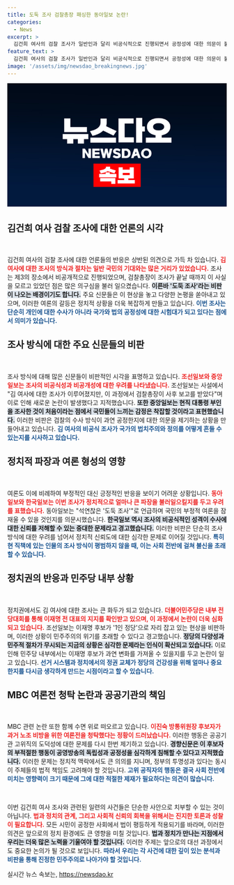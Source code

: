 ```yaml
---
title: 도둑 조사 검찰총장 패싱한 동아일보 논란!
categories:
  - News
excerpt: >
  김건희 여사의 검찰 조사가 일반인과 달리 비공식적으로 진행되면서 공정성에 대한 의문이 불거졌다. 주요 언론들은 이례적인 조사의 조건과 결과를 두고 강한 비판을 제기하며, 국민의 불신이 커질 것이라고 경고하고 있다.
feature_text: >
  김건희 여사의 검찰 조사가 일반인과 달리 비공식적으로 진행되면서 공정성에 대한 의문이 불거졌다. 주요 언론들은 이례적인 조사의 조건과 결과를 두고 강한 비판을 제기하며, 국민의 불신이 커질 것이라고 경고하고 있다.
image: '/assets/img/newsdao_breakingnews.jpg'
---
```


<p><img src="/assets/img/newsdao_breakingnews.jpg" alt="flaretime 속보" /></p>

<h2 data-ke-size="size26">김건희 여사 검찰 조사에 대한 언론의 시각</h2>

<p data-ke-size="size16">&nbsp;</p>

<p>김건희 여사의 검찰 조사에 대한 언론들의 반응은 상반된 의견으로 가득 차 있습니다. <b><span style="color: #ee2323;">김 여사에 대한 조사의 방식과 절차는 일반 국민의 기대와는 많은 거리가 있었습니다.</span></b> 조사는 제3의 장소에서 비공개적으로 진행되었으며, 검찰총장이 조사가 끝날 때까지 이 사실을 모르고 있었던 점은 많은 의구심을 불러 일으켰습니다. <b><span style="background-color: #21538527;">이른바 '도둑 조사'라는 비판이 나오는 배경이기도 합니다.</span></b> 주요 신문들은 이 현상을 놓고 다양한 논평을 쏟아내고 있으며, 이러한 여론의 갈등은 정치적 상황을 더욱 복잡하게 만들고 있습니다. <b><span style="color: #1a5490;">이번 조사는 단순히 개인에 대한 수사가 아니라 국가와 법의 공정성에 대한 시험대가 되고 있다는 점에서 의미가 있습니다.</span></b></p>

<h2 data-ke-size="size26">조사 방식에 대한 주요 신문들의 비판</h2>

<p data-ke-size="size16">&nbsp;</p>

<p>조사 방식에 대해 많은 신문들이 비판적인 시각을 표명하고 있습니다. <b><span style="color: #ee2323;">조선일보와 중앙일보는 조사의 비공식성과 비공개성에 대한 우려를 나타냈습니다.</span></b> 조선일보는 사설에서 "김 여사에 대한 조사가 이루어졌지만, 이 과정에서 검찰총장이 사후 보고를 받았다"며 이로 인해 새로운 논란이 발생했다고 지적했습니다. <b><span style="background-color: #21538527;">또한 중앙일보는 현직 대통령 부인을 조사한 것이 처음이라는 점에서 국민들이 느끼는 감정은 착잡할 것이라고 표현했습니다.</span></b> 이러한 비판은 검찰의 수사 방식이 과연 공정한지에 대한 의문을 제기하는 상황을 만들어내고 있습니다. <b><span style="color: #1a5490;">김 여사의 비공식 조사가 국가의 법치주의와 정의를 어떻게 흔들 수 있는지를 시사하고 있습니다.</span></b></p>

<h2 data-ke-size="size26">정치적 파장과 여론 형성의 영향</h2>

<p data-ke-size="size16">&nbsp;</p>

<p>여론도 이에 비례하여 부정적인 대신 긍정적인 반응을 보이기 어려운 상황입니다. <b><span style="color: #ee2323;">동아일보와 한국일보는 이번 조사가 정치적으로 얼마나 큰 파장을 불러일으킬지를 두고 우려를 표했습니다.</span></b> 동아일보는 "석연찮은 '도둑 조사'"로 언급하며 국민의 부정적 여론을 잠재울 수 있을 것인지를 의문시했습니다. <b><span style="background-color: #21538527;">한국일보 역시 조사의 비공식적인 성격이 수사에 대한 신뢰를 저해할 수 있는 중대한 문제라고 경고했습니다.</span></b> 이러한 비판은 단순히 조사 방식에 대한 우려를 넘어서 정치적 신뢰도에 대한 심각한 문제로 이어질 것입니다. <b><span style="color: #1a5490;">특히 현 직책에 있는 인물의 조사 방식이 평범하지 않을 때, 이는 사회 전반에 걸쳐 불신을 초래할 수 있습니다.</span></b></p>

<h2 data-ke-size="size26">정치권의 반응과 민주당 내부 상황</h2>

<p data-ke-size="size16">&nbsp;</p>

<p>정치권에서도 김 여사에 대한 조사는 큰 화두가 되고 있습니다. <b><span style="color: #ee2323;">더불어민주당은 내부 전당대회를 통해 이재명 전 대표의 지지를 확인받고 있으며, 이 과정에서 논란이 더욱 심화되고 있습니다.</span></b> 조선일보는 이재명 후보가 '1인 정당'으로 자리 잡고 있는 현상을 비판하며, 이러한 상황이 민주주의의 위기를 초래할 수 있다고 경고했습니다. <b><span style="background-color: #21538527;">정당의 다양성과 민주적 절차가 무시되는 지금의 상황은 심각한 문제라는 인식이 확산되고 있습니다.</span></b> 이로 인해 민주당 내부에서는 이재명 후보가 과연 변화를 가져올 수 있을지를 두고 논란이 일고 있습니다. <b><span style="color: #1a5490;">선거 시스템과 정치에서의 정권 교체가 정당의 건강성을 위해 얼마나 중요한지를 다시금 생각하게 만드는 시점이라고 할 수 있습니다.</span></b></p>

<h2 data-ke-size="size26">MBC 여론전 청탁 논란과 공공기관의 책임</h2>

<p data-ke-size="size16">&nbsp;</p>

<p>MBC 관련 논란 또한 함께 수면 위로 떠오르고 있습니다. <b><span style="color: #ee2323;">이진숙 방통위원장 후보자가 과거 노조 비방을 위한 여론전을 청탁했다는 정황이 드러났습니다.</span></b> 이러한 행동은 공공기관 고위직의 도덕성에 대한 문제를 다시 한번 제기하고 있습니다. <b><span style="background-color: #21538527;">경향신문은 이 후보자의 부적절한 행동이 공영방송의 독립성과 공정성을 심각하게 침해할 수 있다고 지적했습니다.</span></b> 이러한 문제는 정치적 맥락에서도 큰 의의를 지니며, 정부의 투명성과 있다는 동시 이 주체들의 법적 책임도 고려해야 할 것입니다. <b><span style="color: #1a5490;">고위 공직자의 행동은 결국 사회 전반에 미치는 영향력이 크기 때문에 그에 대한 적절한 제재가 필요하다는 의견이 많습니다.</span></b></p>

<p data-ke-size="size16">&nbsp;</p>

<p>이번 김건희 여사 조사와 관련된 일련의 사건들은 단순한 사안으로 치부할 수 있는 것이 아닙니다. <b><span style="color: #ee2323;">법과 정치의 관계, 그리고 사회적 신뢰의 회복을 위해서는 진지한 토론과 성찰이 필요합니다.</span></b> 모든 시민이 공정한 사회에서 법이 평등하게 적용되기를 바라며, 이러한 의견은 앞으로의 정치 환경에도 큰 영향을 미칠 것입니다. <b><span style="background-color: #21538527;">법과 정치가 만나는 지점에서 우리는 더욱 많은 노력을 기울여야 할 것입니다.</span></b> 이러한 주제는 앞으로의 대선 과정에서도 중요한 논의가 될 것으로 보입니다. <b><span style="color: #1a5490;">따라서 우리는 각 사건에 대한 깊이 있는 분석과 비판을 통해 진정한 민주주의로 나아가야 할 것입니다.</span></b></p>
실시간 뉴스 속보는, <a href="https://newsdao.kr" rel="dofollow">https://newsdao.kr</a>


